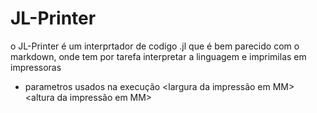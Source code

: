 ﻿# JL-Printer

o JL-Printer é um interprtador de codigo .jl que é bem parecido com o markdown, onde tem por tarefa interpretar a linguagem e imprimilas em impressoras

- parametros usados na execução <largura da impressão em MM> <altura da impressão em MM> <path do arquivo a ser impresso>

